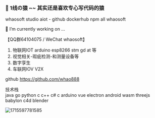 ### 🤔 1线の猿 ~~ 其实还是喜欢专心写代码的猿

whaosoft studio aiot - github dockerhub npm all whaosoft

🔭 I’m currently working on ...

【QQ群64104075 / WeChat whaosoft】   
1. 物联网IOT arduino esp8266 stm gd at 等
2. 视觉相关-瑕疵检测-和测量设备等
3. 数字孪生
4. 车联网IOV V2X    

github https://github.com/whao888    

技术栈        
java go python c c++ c# c arduino vue electron android wasm threejs babylon c4d blender

![1715597781585](https://github.com/whaosoft/whaosoft/assets/4157739/17122454-f198-4c87-b330-c21a212cbb82)

<!--
**whaosoft/whaosoft** is a ✨ _special_ ✨ repository because its `README.md` (this file) appears on your GitHub profile.

Here are some ideas to get you started:

- 🔭 I’m currently working on ...
- 🌱 I’m currently learning ...
- 👯 I’m looking to collaborate on ...
- 🤔 I’m looking for help with ...
- 💬 Ask me about ...
- 📫 How to reach me: ...
- 😄 Pronouns: ...
- ⚡ Fun fact: ...
-->
